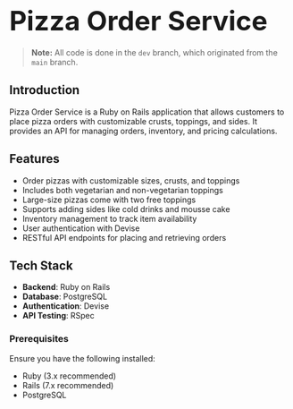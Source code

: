 # <span style="font-size: 48px;">Pizza Order Service</span>

> **Note:** All code is done in the `dev` branch, which originated from the `main` branch.

## Introduction

Pizza Order Service is a Ruby on Rails application that allows customers to place pizza orders with customizable crusts, toppings, and sides. It provides an API for managing orders, inventory, and pricing calculations.

## Features

- Order pizzas with customizable sizes, crusts, and toppings
- Includes both vegetarian and non-vegetarian toppings
- Large-size pizzas come with two free toppings
- Supports adding sides like cold drinks and mousse cake
- Inventory management to track item availability
- User authentication with Devise
- RESTful API endpoints for placing and retrieving orders

## Tech Stack

- **Backend**: Ruby on Rails
- **Database**: PostgreSQL
- **Authentication**: Devise
- **API Testing**: RSpec
  
### Prerequisites

Ensure you have the following installed:

- Ruby (3.x recommended)
- Rails (7.x recommended)
- PostgreSQL

